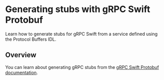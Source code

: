 # Generating stubs with gRPC Swift Protobuf

Learn how to generate stubs for gRPC Swift from a service defined using the Protocol Buffers IDL.

## Overview

You can learn about generating gRPC stubs from the [gRPC Swift Protobuf 
documentation](https://swiftpackageindex.com/grpc/grpc-swift-protobuf/documentation/grpcprotobuf/generating-stubs).
